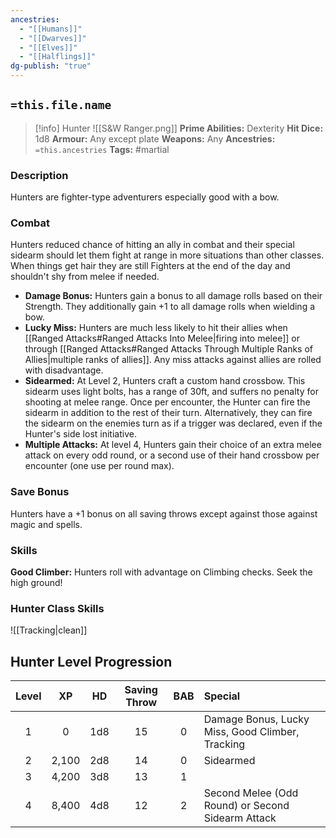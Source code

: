 ```yaml
---
ancestries:
  - "[[Humans]]"
  - "[[Dwarves]]"
  - "[[Elves]]"
  - "[[Halflings]]"
dg-publish: "true"
---
```


## `=this.file.name`

 >[!info] Hunter ![[S&W Ranger.png]] 
**Prime Abilities:** Dexterity
**Hit Dice:** 1d8
**Armour:** Any except plate
**Weapons:** Any
**Ancestries:** `=this.ancestries`
**Tags:** #martial


### Description
Hunters are fighter-type adventurers especially good with a bow.


### Combat
Hunters reduced chance of hitting an ally in combat and their special sidearm should let them fight at range in more situations than other classes. When things get hair they are still Fighters at the end of the day and shouldn't shy from melee if needed.
 

- **Damage Bonus:** Hunters gain a bonus to all damage rolls based on their Strength. They additionally gain +1 to all damage rolls when wielding a bow.
- **Lucky Miss:** Hunters are much less likely to hit their allies when [[Ranged Attacks#Ranged Attacks Into Melee|firing into melee]] or through [[Ranged Attacks#Ranged Attacks Through Multiple Ranks of Allies|multiple ranks of allies]]. Any miss attacks against allies are rolled with disadvantage.
- **Sidearmed:** At Level 2, Hunters craft a custom hand crossbow. This sidearm uses light bolts, has a range of 30ft, and suffers no penalty for shooting at melee range. Once per encounter, the Hunter can fire the sidearm in addition to the rest of their turn. Alternatively, they can fire the sidearm on the enemies turn as if a trigger was declared, even if the Hunter's side lost initiative.
- **Multiple Attacks:** At level 4, Hunters gain their choice of an extra melee attack on every odd round, or a second use of their hand crossbow per encounter (one use per round max).

### Save Bonus
Hunters have a +1 bonus on all saving throws except against those against magic and spells.


### Skills

**Good Climber:** Hunters roll with advantage on Climbing checks. Seek the high ground!

### Hunter Class Skills
![[Tracking|clean]]



## Hunter Level Progression


| Level |  XP   | HD  | Saving Throw | BAB | Special                                           |
|:-----:|:-----:|:---:|:------------:|:---:|:------------------------------------------------- |
|   1   |   0   | 1d8 |      15      |  0  | Damage Bonus, Lucky Miss, Good Climber, Tracking  | 
|   2   | 2,100 | 2d8 |      14      |  0  | Sidearmed                                         |
|   3   | 4,200 | 3d8 |      13      |  1  |                                                   |
|   4   | 8,400 | 4d8 |      12      |  2  | Second Melee (Odd Round) or Second Sidearm Attack |
